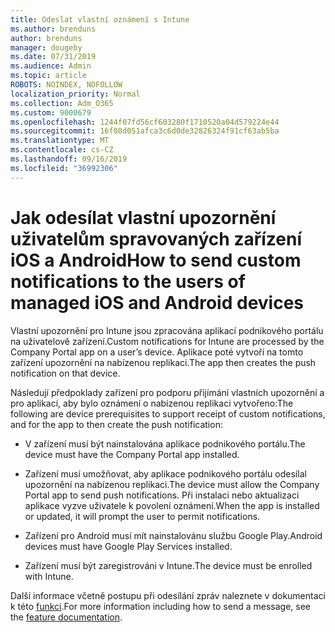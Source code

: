```yaml
---
title: Odeslat vlastní oznámení s Intune
ms.author: brenduns
author: brenduns
manager: dougeby
ms.date: 07/31/2019
ms.audience: Admin
ms.topic: article
ROBOTS: NOINDEX, NOFOLLOW
localization_priority: Normal
ms.collection: Adm_O365
ms.custom: 9000679
ms.openlocfilehash: 1244f07fd56cf603280f1710520a04d579224e44
ms.sourcegitcommit: 16f08d051afca3c6d0de32826324f91cf63ab5ba
ms.translationtype: MT
ms.contentlocale: cs-CZ
ms.lasthandoff: 09/16/2019
ms.locfileid: "36992306"
---
```

# <a name="how-to-send-custom-notifications-to-the-users-of-managed-ios-and-android-devices"></a><span data-ttu-id="d4bcd-102">Jak odesílat vlastní upozornění uživatelům spravovaných zařízení iOS a Android</span><span class="sxs-lookup"><span data-stu-id="d4bcd-102">How to send custom notifications to the users of managed iOS and Android devices</span></span>

<span data-ttu-id="d4bcd-103">Vlastní upozornění pro Intune jsou zpracována aplikací podnikového portálu na uživatelově zařízení.</span><span class="sxs-lookup"><span data-stu-id="d4bcd-103">Custom notifications for Intune are processed by the Company Portal app on a user’s device.</span></span> <span data-ttu-id="d4bcd-104">Aplikace poté vytvoří na tomto zařízení upozornění na nabízenou replikaci.</span><span class="sxs-lookup"><span data-stu-id="d4bcd-104">The app then creates the push notification on that device.</span></span>

<span data-ttu-id="d4bcd-105">Následují předpoklady zařízení pro podporu přijímání vlastních upozornění a pro aplikaci, aby bylo oznámení o nabízenou replikaci vytvořeno:</span><span class="sxs-lookup"><span data-stu-id="d4bcd-105">The following are device prerequisites to support receipt of custom notifications, and for the app to then create the push notification:</span></span>

- <span data-ttu-id="d4bcd-106">V zařízení musí být nainstalována aplikace podnikového portálu.</span><span class="sxs-lookup"><span data-stu-id="d4bcd-106">The device must have the Company Portal app installed.</span></span>  

- <span data-ttu-id="d4bcd-107">Zařízení musí umožňovat, aby aplikace podnikového portálu odesílal upozornění na nabízenou replikaci.</span><span class="sxs-lookup"><span data-stu-id="d4bcd-107">The device must allow the Company Portal app to send push notifications.</span></span> <span data-ttu-id="d4bcd-108">Při instalaci nebo aktualizaci aplikace vyzve uživatele k povolení oznámení.</span><span class="sxs-lookup"><span data-stu-id="d4bcd-108">When the app is installed or updated, it will prompt the user to permit notifications.</span></span>

- <span data-ttu-id="d4bcd-109">Zařízení pro Android musí mít nainstalovánu službu Google Play.</span><span class="sxs-lookup"><span data-stu-id="d4bcd-109">Android devices must have Google Play Services installed.</span></span>

- <span data-ttu-id="d4bcd-110">Zařízení musí být zaregistrováni v Intune.</span><span class="sxs-lookup"><span data-stu-id="d4bcd-110">The device must be enrolled with Intune.</span></span>

<span data-ttu-id="d4bcd-111">Další informace včetně postupu při odesílání zpráv naleznete v dokumentaci k této [funkci](https://docs.microsoft.com/intune/custom-notifications).</span><span class="sxs-lookup"><span data-stu-id="d4bcd-111">For more information including how to send a message, see the [feature documentation](https://docs.microsoft.com/intune/custom-notifications).</span></span>
